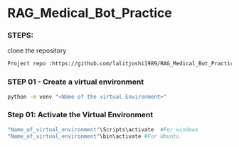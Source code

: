 # RAG_Medical_Bot_Practice
### STEPS:

clone the repository

```bash
Project repo :https://github.com/lalitjoshi1989/RAG_Medical_Bot_Practice
```

### STEP 01 - Create a virtual environment

```bash
python -m venv "<Name of the virtual Environment>"
```

### Step 01: Activate the Virtual Environment

```bash
"Name_of_virtual_environment"\Scripts\activate  #For windows
"Name_of_virtual_environment"\bin\activate #For Ubuntu
```
